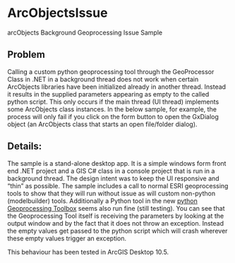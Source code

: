 # ArcObjectsIssue
arcObjects Background Geoprocessing Issue Sample

## Problem
Calling a custom python geoprocessing tool through the GeoProcessor Class in .NET in a background thread does not work when certain ArcObjects libraries have been initialized already in another thread. Instead it results in the supplied parameters appearing as empty to the called python script. This only occurs if the main thread (UI thread) implements some ArcObjects class instances. In the below sample, for example, the process will only fail if you click on the form button to open the GxDialog object (an ArcObjects class that starts an open file/folder dialog).
## Details: 
The sample is a stand-alone desktop app. It is a simple windows form front end .NET project and a GIS C# class in a console project that is run in a background thread. The design intent was to keep the UI responsive and “thin” as possible. 
The sample includes a call to normal ESRI geoprocessing tools to show that they will run without issue as will custom non-python (modelbuilder) tools. Additionally a Python tool in the new [python Geoprocessing Toolbox](http://pro.arcgis.com/en/pro-app/arcpy/geoprocessing_and_python/a-quick-tour-of-python-toolboxes.htm) seems also run fine (still testing). 
You can see that the Geoprocessing Tool itself is receiving the parameters by looking at the output window and by the fact that it does not throw an exception. Instead the empty values get passed to the python script which will crash wherever these empty values trigger an exception.

This behaviour has been tested in ArcGIS Desktop 10.5. 
